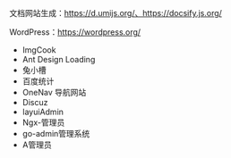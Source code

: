 文档网站生成：https://d.umijs.org/、https://docsify.js.org/



WordPress：https://wordpress.org/





- ImgCook
- Ant Design Loading
- 兔小槽
- 百度统计
- OneNav 导航网站
- Discuz
- layuiAdmin
- Ngx-管理员
- go-admin管理系统
- A管理员